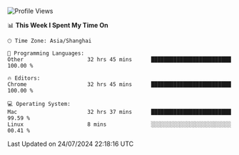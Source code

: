 <!--START_SECTION:waka-->
![Profile Views](http://img.shields.io/badge/Profile%20Views-0-blue)

📊 **This Week I Spent My Time On** 

```text
🕑︎ Time Zone: Asia/Shanghai

💬 Programming Languages: 
Other                    32 hrs 45 mins      █████████████████████████   100.00 % 

🔥 Editors: 
Chrome                   32 hrs 45 mins      █████████████████████████   100.00 % 

💻 Operating System: 
Mac                      32 hrs 37 mins      █████████████████████████   99.59 % 
Linux                    8 mins              ░░░░░░░░░░░░░░░░░░░░░░░░░   00.41 % 
```


 Last Updated on 24/07/2024 22:18:16 UTC
<!--END_SECTION:waka-->